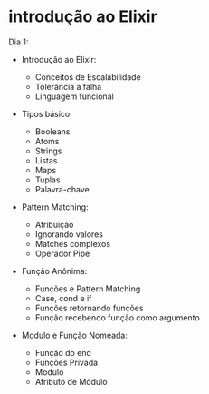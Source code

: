 # introdução ao Elixir

Dia 1:

* Introdução ao Elixir: 
    * Conceitos de Escalabilidade
    * Tolerância a falha
    * Linguagem funcional

* Tipos básico: 
    * Booleans
    * Atoms
    * Strings
    * Listas
    * Maps
    * Tuplas
    * Palavra-chave

* Pattern Matching:
    * Atribuição
    * Ignorando valores
    * Matches complexos
    * Operador Pipe

* Função Anônima: 
    * Funções e Pattern Matching
    * Case, cond e if
    * Funções retornando funções 
    * Função recebendo função como argumento

* Modulo e Função Nomeada: 
    * Função do end
    * Funções Privada
    * Modulo 
    * Atributo de Módulo
